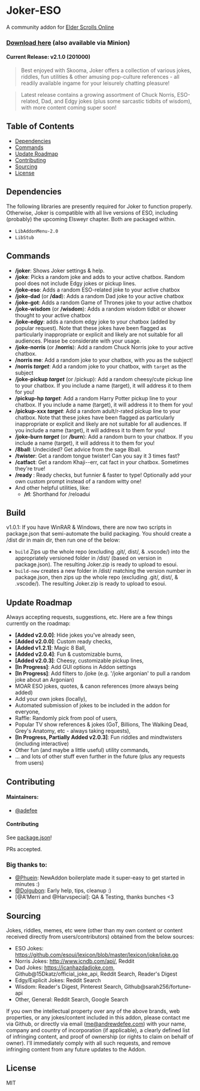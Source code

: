 # Joker-ESO
A community addon for [Elder Scrolls Online](https://www.elderscrollsonline.com)

### [Download here](https://www.esoui.com/downloads/info2329-Joker-JokesandOtherLeisurelyTomfoo....html) (also available via Minion)

#### Current Release: **v2.1.0** (201000)

> Best enjoyed with Skooma, Joker offers a collection of various jokes, riddles, fun utilities & other amusing pop-culture references - all readily available ingame for your leisurely chatting pleasure! 

> Latest release contains a growing assortment of Chuck Norris, ESO-related, Dad, and Edgy jokes (plus some sarcastic tidbits of wisdom), with more content coming super soon!

## Table of Contents

- [Dependencies](#dependencies)
- [Commands](#commands)
- [Update Roadmap](#update-roadmap)
- [Contributing](#contributing)
- [Sourcing](#sourcing)
- [License](#license)


## Dependencies
The following libraries are presently required for Joker to function properly. Otherwise, Joker is compatible with all live versions of ESO, including (probably) the upcoming Elsweyr chapter. Both are packaged within. 
- `LibAddonMenu-2.0`
- `LibStub`

## Commands
- **/joker**: Shows Joker settings & help.
- **/joke**: Picks a random joke and adds to your active chatbox. Random pool does not include Edgy jokes or pickup lines.
- **/joke-eso**: Adds a random ESO-related joke to your active chatbox
- **/joke-dad** (or **/dad**): Adds a random Dad joke to your active chatbox
- **/joke-got**: Adds a random Game of Thrones joke to your active chatbox
- **/joke-wisdom** (or **/wisdom**): Adds a random wisdom tidbit or shower thought to your active chatbox
- **/joke-edgy**: adds a random edgy joke to your chatbox (added by popular request). Note that these jokes have been flagged as particularly inappropriate or explicit and likely are not suitable for all audiences. Please be considerate with your usage.
- **/joke-norris** (or **/norris**): Add a random Chuck Norris joke to your active chatbox.
- **/norris me**: Add a random joke to your chatbox, with *you* as the subject!
- **/norris *target***: Add a random joke to your chatbox, with `target` as the subject
- **/joke-pickup *target*** (or /pickup): Add a random cheesy/cute pickup line to your chatbox. If you include a name (target), it will address it to them for you!
- **/pickup-hp *target***: Add a random Harry Potter pickup line to your chatbox. If you include a name (target), it will address it to them for you!
- **/pickup-xxx *target***: Add a random adult/r-rated pickup line to your chatbox. Note that these jokes have been flagged as particularly inappropriate or explicit and likely are not suitable for all audiences. If you include a name (target), it will address it to them for you!
- **/joke-burn *target*** (or **/burn**): Add a random burn to your chatbox. If you include a name (target), it will address it to them for you!
- **/8ball**: Undecided? Get advice from the sage 8ball.
- **/twister**: Get a random tongue twister! Can you say it 3 times fast?
- **/catfact**: Get a random Khaji--err, cat fact in your chatbox. Sometimes they're true!
- **/ready <text>**: Ready checks, but funnier & faster to type! Optionally add your own custom prompt instead of a random witty one!
- And other helpful utilities, like:
  - **/rl**: Shorthand for /reloadui

## Build
v1.0.1: If you have WinRAR & Windows, there are now two scripts in package.json that semi-automate the build packaging. You should create a /dist dir in main dir, then run one of the below:
- `build` Zips up the whole repo (excluding .git/, dist/, & .vscode/) into the appropriately versioned folder in /dist/ (based on version in package.json). The resulting Joker.zip is ready to upload to esoui.
- `build-new` creates a new folder in /dist/ matching the version number in package.json, then zips up the whole repo (excluding .git/, dist/, & .vscode/). The resulting Joker.zip is ready to upload to esoui.


## Update Roadmap
Always accepting requests, suggestions, etc. Here are a few things currently on the roadmap:

- **[Added v2.0.0]**: Hide jokes you've already seen,
- **[Added v2.0.0]**: Custom ready checks,
- **[Added v1.2.1]**: Magic 8 Ball,
- **[Added v2.0.4]**: Fun & customizable burns,
- **[Added v2.0.3]**: Cheesy, customizable pickup lines,
- **[In Progress]**: Add GUI options in Addon settings
- **[In Progress]**: Add filters to /joke (e.g. '/joke argonian' to pull a random joke about an Argonian)
- MOAR ESO jokes, quotes, & canon references (more always being added)
- Add your own jokes (locally),
- Automated submission of jokes to be included in the addon for everyone,
- Raffle: Randomly pick from pool of users,
- Popular TV show references & jokes (GoT, Billions, The Walking Dead, Grey's Anatomy, etc - always taking requests),
- **[In Progress, Partially Added v2.0.3]**: Fun riddles and mindtwisters (including interactive)
- Other fun (and maybe a little useful) utility commands,
- ... and lots of other stuff even further in the future (plus any requests from users)


## Contributing

#### Maintainers:
- [@adefee](https://github.com/adefee)

#### Contributing

See [package.json](package.json)!

PRs accepted.

### Big thanks to:

- [@Phuein](https://www.esoui.com/forums/member.php?action=getinfo&userid=38690): NewAddon boilerplate made it super-easy to get started in minutes :)
- [@Dolgubon](https://www.esoui.com/forums/member.php?action=getinfo&userid=23366): Early help, tips, cleanup :)
- [@A'Merri and @Harvspecial]: QA & Testing, thanks bunches <3

## Sourcing
Jokes, riddles, memes, etc were (other than my own content or content received directly from users/contributors) obtained from the below sources:
- ESO Jokes: https://github.com/esoui/lexicon/blob/master/lexicon/joke/joke.go
- Norris Jokes: http://www.icndb.com/api/, Reddit
- Dad Jokes: https://icanhazdadjoke.com, Github@15Dkatz/official_joke_api, Reddit Search, Reader's Digest
- Edgy/Explicit Jokes: Reddit Search
- Wisdom: Reader's Digest, Pinterest Search, Github@sarah256/fortune-api
- Other, General: Reddit Search, Google Search


If you own the intellectual property over any of the above brands, web properties, or any jokes/content included in this addon, please contact me via Github, or directly via email (me@andrewdefee.com) with your name, company and country of incorporation (if applicable), a clearly defined list of infringing content, and proof of ownership (or rights to claim on behalf of owner). I'll immediately comply with all such requests, and remove infringing content from any future updates to the Addon.

## License

MIT
